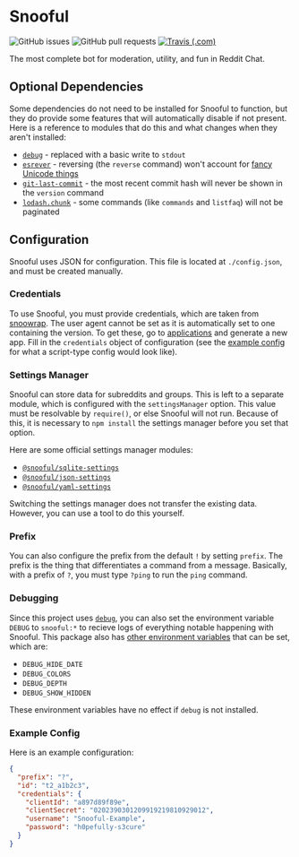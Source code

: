 # Snooful

![GitHub issues](https://img.shields.io/github/issues/Snooful/Snooful.svg?style=popout)
![GitHub pull requests](https://img.shields.io/github/issues-pr/Snooful/Snooful.svg?style=popout)
[![Travis (.com)](https://img.shields.io/travis/com/Snooful/Snooful.svg?style=popout)](https://travis-ci.com/Snooful/Snooful)

The most complete bot for moderation, utility, and fun in Reddit Chat.

## Optional Dependencies

Some dependencies do not need to be installed for Snooful to function, but they do provide some features that will automatically disable if not present. Here is a reference to modules that do this and what changes when they aren't installed:

* [`debug`](https://www.npmjs.com/package/debug) - replaced with a basic write to `stdout`
* [`esrever`](https://www.npmjs.com/package/esrever) - reversing (the `reverse` command) won't account for [fancy Unicode things](https://mathiasbynens.be/notes/javascript-encoding)
* [`git-last-commit`](https://www.npmjs.com/package/git-last-commit) - the most recent commit hash will never be shown in the `version` command
* [`lodash.chunk`](https://www.npmjs.com/package/lodash.chunk) - some commands (like `commands` and `listfaq`) will not be paginated

## Configuration

Snooful uses JSON for configuration. This file is located at `./config.json`, and must be created manually.

### Credentials

To use Snooful, you must provide credentials, which are taken from [snoowrap](https://not-an-aardvark.github.io/snoowrap/snoowrap.html#snoowrap__anchor). The user agent cannot be set as it is automatically set to one containing the version. To get these, go to [applications](https://www.reddit.com/prefs/apps/) and generate a new app. Fill in the `credentials` object of configuration (see the [example config](#example_config) for what a script-type config would look like).

### Settings Manager

Snooful can store data for subreddits and groups. This is left to a separate module, which is configured with the `settingsManager` option. This value must be resolvable by `require()`, or else Snooful will not run. Because of this, it is necessary to `npm install` the settings manager before you set that option.

Here are some official settings manager modules:

* [`@snooful/sqlite-settings`](https://github.com/Snooful/SQLite-Settings)
* [`@snooful/json-settings`](https://github.com/Snooful/JSON-Settings)
* [`@snooful/yaml-settings`](https://github.com/Snooful/YAML-Settings)

Switching the settings manager does not transfer the existing data. However, you can use a tool to do this yourself.

### Prefix

You can also configure the prefix from the default `!` by setting `prefix`. The prefix is the thing that differentiates a command from a message. Basically, with a prefix of `?`, you must type `?ping` to run the `ping` command.

### Debugging

Since this project uses [`debug`](https://www.npmjs.com/package/debug), you can also set the environment variable `DEBUG` to `snooful:*` to recieve logs of everything notable happening with Snooful. This package also has [other environment variables](https://github.com/visionmedia/debug#environment-variables) that can be set, which are:

* `DEBUG_HIDE_DATE`
* `DEBUG_COLORS`
* `DEBUG_DEPTH`
* `DEBUG_SHOW_HIDDEN`

These environment variables have no effect if `debug` is not installed.

### Example Config

Here is an example configuration:

```json
{
  "prefix": "?",
  "id": "t2_a1b2c3",
  "credentials": {
    "clientId": "a897d89f89e",
    "clientSecret": "0202390301209919219810929012",
    "username": "Snooful-Example",
    "password": "h0pefully-s3cure"
  }
}
```
